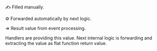 ✍️ Filled manually.

⚙️ Forwarded automatically by next logic.

⇒ Result value from event processing. 

Handlers are providing this value. Next internal logic is forwarding and extracting the value as flat function return value.
